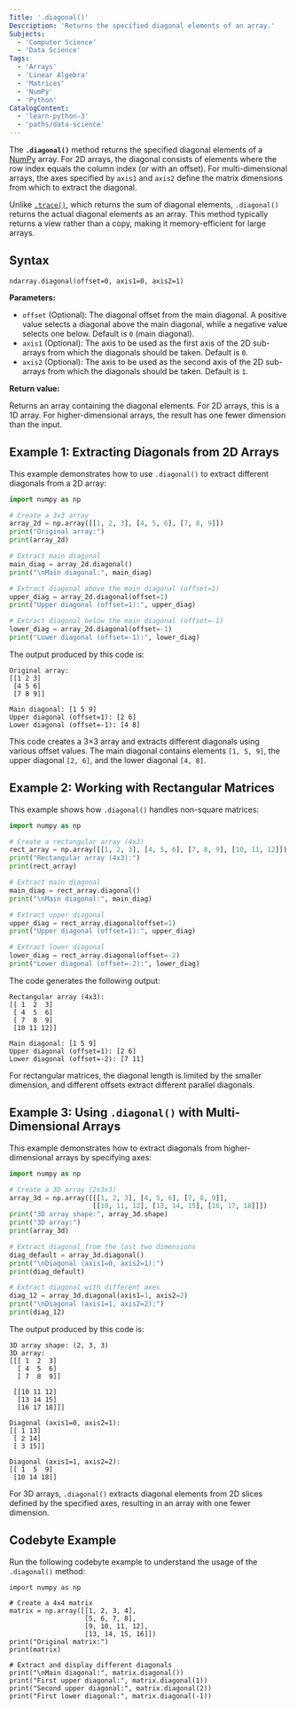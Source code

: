 ```yaml
---
Title: '.diagonal()'
Description: 'Returns the specified diagonal elements of an array.'
Subjects:
  - 'Computer Science'
  - 'Data Science'
Tags:
  - 'Arrays'
  - 'Linear Algebra'
  - 'Matrices'
  - 'NumPy'
  - 'Python'
CatalogContent:
  - 'learn-python-3'
  - 'paths/data-science'
---
```


The **`.diagonal()`** method returns the specified diagonal elements of a [NumPy](https://www.codecademy.com/resources/docs/numpy) array. For 2D arrays, the diagonal consists of elements where the row index equals the column index (or with an offset). For multi-dimensional arrays, the axes specified by `axis1` and `axis2` define the matrix dimensions from which to extract the diagonal.

Unlike [`.trace()`](https://www.codecademy.com/resources/docs/numpy/ndarray/trace), which returns the sum of diagonal elements, `.diagonal()` returns the actual diagonal elements as an array. This method typically returns a view rather than a copy, making it memory-efficient for large arrays.

## Syntax

```pseudo
ndarray.diagonal(offset=0, axis1=0, axis2=1)
```

**Parameters:**

- `offset` (Optional): The diagonal offset from the main diagonal. A positive value selects a diagonal above the main diagonal, while a negative value selects one below. Default is `0` (main diagonal).
- `axis1` (Optional): The axis to be used as the first axis of the 2D sub-arrays from which the diagonals should be taken. Default is `0`.
- `axis2` (Optional): The axis to be used as the second axis of the 2D sub-arrays from which the diagonals should be taken. Default is `1`.

**Return value:**

Returns an array containing the diagonal elements. For 2D arrays, this is a 1D array. For higher-dimensional arrays, the result has one fewer dimension than the input.

## Example 1: Extracting Diagonals from 2D Arrays

This example demonstrates how to use `.diagonal()` to extract different diagonals from a 2D array:

```py
import numpy as np

# Create a 3x3 array
array_2d = np.array([[1, 2, 3], [4, 5, 6], [7, 8, 9]])
print("Original array:")
print(array_2d)

# Extract main diagonal
main_diag = array_2d.diagonal()
print("\nMain diagonal:", main_diag)

# Extract diagonal above the main diagonal (offset=1)
upper_diag = array_2d.diagonal(offset=1)
print("Upper diagonal (offset=1):", upper_diag)

# Extract diagonal below the main diagonal (offset=-1)
lower_diag = array_2d.diagonal(offset=-1)
print("Lower diagonal (offset=-1):", lower_diag)
```

The output produced by this code is:

```shell
Original array:
[[1 2 3]
 [4 5 6]
 [7 8 9]]

Main diagonal: [1 5 9]
Upper diagonal (offset=1): [2 6]
Lower diagonal (offset=-1): [4 8]
```

This code creates a 3×3 array and extracts different diagonals using various offset values. The main diagonal contains elements `[1, 5, 9]`, the upper diagonal `[2, 6]`, and the lower diagonal `[4, 8]`.

## Example 2: Working with Rectangular Matrices

This example shows how `.diagonal()` handles non-square matrices:

```py
import numpy as np

# Create a rectangular array (4x3)
rect_array = np.array([[1, 2, 3], [4, 5, 6], [7, 8, 9], [10, 11, 12]])
print("Rectangular array (4x3):")
print(rect_array)

# Extract main diagonal
main_diag = rect_array.diagonal()
print("\nMain diagonal:", main_diag)

# Extract upper diagonal
upper_diag = rect_array.diagonal(offset=1)
print("Upper diagonal (offset=1):", upper_diag)

# Extract lower diagonal
lower_diag = rect_array.diagonal(offset=-2)
print("Lower diagonal (offset=-2):", lower_diag)
```

The code generates the following output:

```shell
Rectangular array (4x3):
[[ 1  2  3]
 [ 4  5  6]
 [ 7  8  9]
 [10 11 12]]

Main diagonal: [1 5 9]
Upper diagonal (offset=1): [2 6]
Lower diagonal (offset=-2): [7 11]
```

For rectangular matrices, the diagonal length is limited by the smaller dimension, and different offsets extract different parallel diagonals.

## Example 3: Using `.diagonal()` with Multi-Dimensional Arrays

This example demonstrates how to extract diagonals from higher-dimensional arrays by specifying axes:

```py
import numpy as np

# Create a 3D array (2x3x3)
array_3d = np.array([[[1, 2, 3], [4, 5, 6], [7, 8, 9]],
                     [[10, 11, 12], [13, 14, 15], [16, 17, 18]]])
print("3D array shape:", array_3d.shape)
print("3D array:")
print(array_3d)

# Extract diagonal from the last two dimensions
diag_default = array_3d.diagonal()
print("\nDiagonal (axis1=0, axis2=1):")
print(diag_default)

# Extract diagonal with different axes
diag_12 = array_3d.diagonal(axis1=1, axis2=2)
print("\nDiagonal (axis1=1, axis2=2):")
print(diag_12)
```

The output produced by this code is:

```shell
3D array shape: (2, 3, 3)
3D array:
[[[ 1  2  3]
  [ 4  5  6]
  [ 7  8  9]]

 [[10 11 12]
  [13 14 15]
  [16 17 18]]]

Diagonal (axis1=0, axis2=1):
[[ 1 13]
 [ 2 14]
 [ 3 15]]

Diagonal (axis1=1, axis2=2):
[[ 1  5  9]
 [10 14 18]]
```

For 3D arrays, `.diagonal()` extracts diagonal elements from 2D slices defined by the specified axes, resulting in an array with one fewer dimension.

## Codebyte Example

Run the following codebyte example to understand the usage of the `.diagonal()` method:

```codebyte/python
import numpy as np

# Create a 4x4 matrix
matrix = np.array([[1, 2, 3, 4],
                   [5, 6, 7, 8],
                   [9, 10, 11, 12],
                   [13, 14, 15, 16]])
print("Original matrix:")
print(matrix)

# Extract and display different diagonals
print("\nMain diagonal:", matrix.diagonal())
print("First upper diagonal:", matrix.diagonal(1))
print("Second upper diagonal:", matrix.diagonal(2))
print("First lower diagonal:", matrix.diagonal(-1))
```
